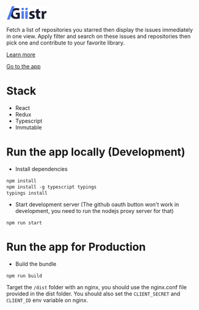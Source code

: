 <img title="giistr" src="assets/logo@3x.png"/>

<br/>

Fetch a list of repositories you starred then display the issues immediately in one view.
Apply filter and search on these issues and repositories then pick one and contribute to your favorite library.

[Learn more](https://medium.com/@alex_picprod/ce06811f3356)

[Go to the app](https://www.giistr.io/)

# Stack

- React
- Redux
- Typescript
- Immutable

# Run the app locally (Development)

- Install dependencies 
```
npm install
npm install -g typescript typings
typings install
```

- Start development server (The github oauth button won't work in development, you need to run the nodejs proxy server for that)
```
npm run start
```

# Run the app for Production

- Build the bundle
```
npm run build
```

Target the `/dist` folder with an nginx, you should use the nginx.conf file provided in the dist folder.
You should also set the `CLIENT_SECRET` and `CLIENT_ID` env variable on nginx.
